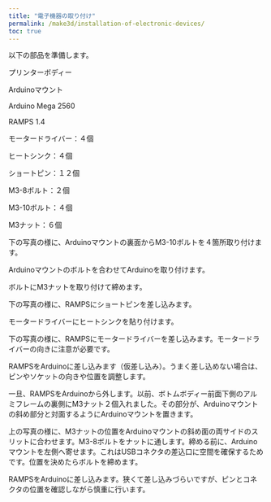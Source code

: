 ```yaml
---
title: "電子機器の取り付け"
permalink: /make3d/installation-of-electronic-devices/
toc: true
---
```

以下の部品を準備します。

プリンターボディー

Arduinoマウント

Arduino Mega 2560

RAMPS 1.4

モータードライバー：４個

ヒートシンク：４個

ショートピン：１２個

M3-8ボルト：２個

M3-10ボルト：４個

M3ナット：６個

下の写真の様に、Arduinoマウントの裏面からM3-10ボルトを４箇所取り付けます。

Arduinoマウントのボルトを合わせてArduinoを取り付けます。

ボルトにM3ナットを取り付けて締めます。

下の写真の様に、RAMPSにショートピンを差し込みます。

モータードライバーにヒートシンクを貼り付けます。

下の写真の様に、RAMPSにモータードライバーを差し込みます。モータードライバーの向きに注意が必要です。

RAMPSをArduinoに差し込みます（仮差し込み）。うまく差し込めない場合は、ピンやソケットの向きや位置を調整します。

一旦、RAMPSをArduinoから外します。以前、ボトムボディー前面下側のアルミフレームの裏側にM3ナット２個入れました。その部分が、Arduinoマウントの斜め部分と対面するようにArduinoマウントを置きます。

上の写真の様に、M3ナットの位置をArduinoマウントの斜め面の両サイドのスリットに合わせます。M3-8ボルトをナットに通します。締める前に、Arduinoマウントを左側へ寄せます。これはUSBコネクタの差込口に空間を確保するためです。位置を決めたらボルトを締めます。

RAMPSをArduinoに差し込みます。狭くて差し込みづらいですが、ピンとコネクタの位置を確認しながら慎重に行います。
